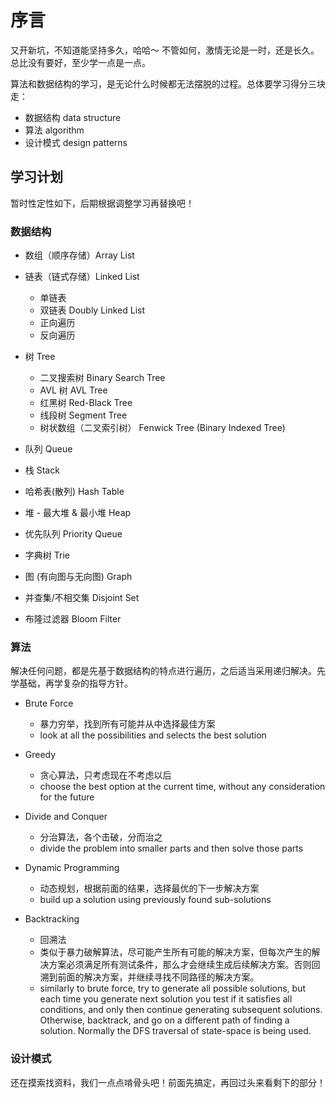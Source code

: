 # 序言

又开新坑，不知道能坚持多久，哈哈～ 不管如何，激情无论是一时，还是长久。总比没有要好，至少学一点是一点。

算法和数据结构的学习，是无论什么时候都无法摆脱的过程。总体要学习得分三块走：

- 数据结构 data structure
- 算法 algorithm
- 设计模式 design patterns

## 学习计划

暂时性定性如下，后期根据调整学习再替换吧！

### 数据结构

- 数组（顺序存储）Array List
- 链表（链式存储）Linked List

  - 单链表
  - 双链表 Doubly Linked List
  - 正向遍历
  - 反向遍历

- 树 Tree

  - 二叉搜索树 Binary Search Tree
  - AVL 树 AVL Tree
  - 红黑树 Red-Black Tree
  - 线段树 Segment Tree
  - 树状数组（二叉索引树） Fenwick Tree (Binary Indexed Tree)

- 队列 Queue
- 栈 Stack
- 哈希表(散列) Hash Table
- 堆 - 最大堆 & 最小堆 Heap
- 优先队列 Priority Queue
- 字典树 Trie
- 图 (有向图与无向图) Graph
- 并查集/不相交集 Disjoint Set
- 布隆过滤器 Bloom Filter

### 算法

解决任何问题，都是先基于数据结构的特点进行遍历，之后适当采用递归解决。先学基础，再学复杂的指导方针。

- Brute Force

  - 暴力穷举，找到所有可能并从中选择最佳方案
  - look at all the possibilities and selects the best solution

- Greedy

  - 贪心算法，只考虑现在不考虑以后
  - choose the best option at the current time, without any consideration for the future

- Divide and Conquer

  - 分治算法，各个击破，分而治之
  - divide the problem into smaller parts and then solve those parts

- Dynamic Programming

  - 动态规划，根据前面的结果，选择最优的下一步解决方案
  - build up a solution using previously found sub-solutions

- Backtracking

  - 回溯法
  - 类似于暴力破解算法，尽可能产生所有可能的解决方案，但每次产生的解决方案必须满足所有测试条件，那么才会继续生成后续解决方案。否则回溯到前面的解决方案，并继续寻找不同路径的解决方案。
  - similarly to brute force, try to generate all possible solutions, but each time you generate next solution you test if it satisfies all conditions, and only then continue generating subsequent solutions. Otherwise, backtrack, and go on a different path of finding a solution. Normally the DFS traversal of state-space is being used.

### 设计模式

还在摸索找资料，我们一点点啃骨头吧！前面先搞定，再回过头来看剩下的部分！
